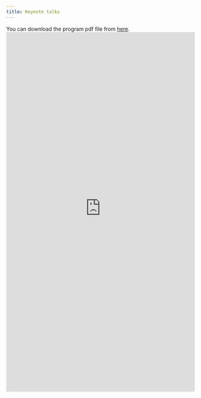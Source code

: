 ```yaml
---
title: Keynote talks
---
```

You can download the program pdf file from [here](https://kthsummerschool.github.io/assets/files/ANIMATASkeynotes.pdf).
<embed src="https://kthsummerschool.github.io/assets/files/ANIMATASkeynotes.pdf" type="application/pdf" style="width:100%; height:100vw;" />
